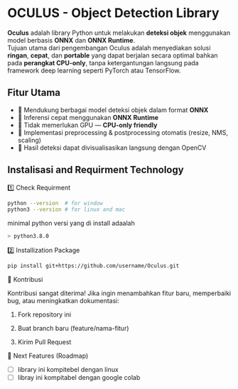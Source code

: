# OCULUS - Object Detection Library


**Oculus** adalah library Python untuk melakukan **deteksi objek** menggunakan model berbasis **ONNX** dan **ONNX Runtime**.  
Tujuan utama dari pengembangan Oculus adalah menyediakan solusi **ringan**, **cepat**, dan **portable** yang dapat berjalan secara optimal bahkan pada **perangkat CPU-only**, tanpa ketergantungan langsung pada framework deep learning seperti PyTorch atau TensorFlow.

## Fitur Utama
- 🔹 Mendukung berbagai model deteksi objek dalam format **ONNX**  
- 🔹 Inferensi cepat menggunakan **ONNX Runtime**  
- 🔹 Tidak memerlukan GPU — **CPU-only friendly**  
- 🔹 Implementasi preprocessing & postprocessing otomatis (resize, NMS, scaling)  
- 🔹 Hasil deteksi dapat divisualisasikan langsung dengan OpenCV  

## Instalisasi and Requirment Technology

1️⃣ Check Requirment

```sh
python --version  # for window
python3 --version # for linux and mac
```
minimal python versi yang di install adaalah
```sh
> python3.8.0
```
2️⃣ Installization Package 
```bash
pip install git+https://github.com/username/Oculus.git
```


🤝 Kontribusi

Kontribusi sangat diterima!
Jika ingin menambahkan fitur baru, memperbaiki bug, atau meningkatkan dokumentasi:

1. Fork repository ini

2. Buat branch baru (feature/nama-fitur)

3. Kirim Pull Request

🔮 Next Features (Roadmap)

- [ ] library ini kompitebel dengan linux
- [ ] libray ini kompitabel dengan google colab
